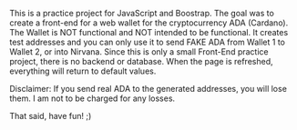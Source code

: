This is a practice project for JavaScript and Boostrap. The goal was to create a front-end for a web wallet for the cryptocurrency ADA (Cardano). The Wallet is NOT functional and NOT intended to be functional. It creates test addresses and you can only use it to send FAKE ADA from Wallet 1 to Wallet 2, or into Nirvana. 
Since this is only a small Front-End practice project, there is no backend or database. When the page is refreshed, everything will return to default values.

Disclaimer: If you send real ADA to the generated addresses, you will lose them. I am not to be charged for any losses.

That said, have fun! ;)